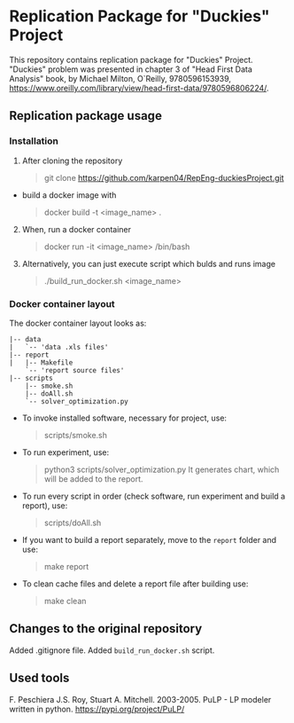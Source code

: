 # Replication Package for "Duckies" Project
This repository contains replication package for "Duckies" Project. "Duckies" problem was presented in chapter 3 of "Head First Data Analysis" book, by Michael Milton, O`Reilly, 9780596153939, https://www.oreilly.com/library/view/head-first-data/9780596806224/.

## Replication package usage
### Installation
1. After cloning the repository
    > git clone https://github.com/karpen04/RepEng-duckiesProject.git
- build a docker image with
    > docker build -t <image_name> .
2. When, run a docker container
    > docker run -it <image_name> /bin/bash
3. Alternatively, you can just execute script which bulds and runs image
    > ./build_run_docker.sh <image_name>
### Docker container layout
The docker container layout looks as: 
```.
|-- data
|   `-- 'data .xls files'
|-- report
|   |-- Makefile
    `-- 'report source files'
|-- scripts
    |-- smoke.sh
    |-- doAll.sh
    `-- solver_optimization.py
```
- To invoke installed software, necessary for project, use:
    > scripts/smoke.sh

- To run experiment, use:
    > python3 scripts/solver_optimization.py
It generates chart, which will be added to the report.

- To run every script in order (check software, run experiment and build a report), use:
    > scripts/doAll.sh

- If you want to build a report separately, move to the ```report``` folder and use:
    > make report

- To clean cache files and delete a report file after building use:
    > make clean

## Changes to the original repository
Added .gitignore file. Added ```build_run_docker.sh``` script.

## Used tools
F. Peschiera J.S. Roy, Stuart A. Mitchell. 2003-2005. PuLP - LP modeler written in python. https://pypi.org/project/PuLP/
